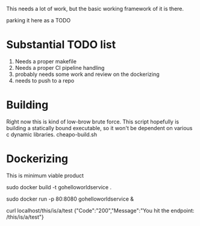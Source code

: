 
This needs a lot of work, but the basic working framework of it is there.

parking it here as a TODO

# Substantial TODO list
1) Needs a proper makefile
2) Needs a proper CI pipeline handling
3) probably needs some work and review on the dockerizing
4) needs to push to a repo

# Building
Right now this is kind of low-brow brute force. This script hopefully is building a statically bound executable, so it won't be dependent on various c dynamic libraries.
cheapo-build.sh 

# Dockerizing
This is minimum viable product

sudo docker build -t gohelloworldservice .

sudo docker run -p 80:8080 gohelloworldservice &

curl localhost/this/is/a/test
{"Code":"200","Message":"You hit the endpoint: /this/is/a/test"}



